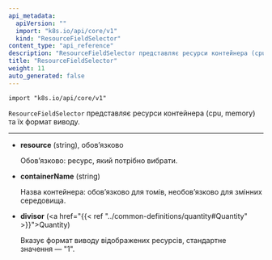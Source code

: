 ```yaml
---
api_metadata:
  apiVersion: ""
  import: "k8s.io/api/core/v1"
  kind: "ResourceFieldSelector"
content_type: "api_reference"
description: "ResourceFieldSelector представляє ресурси контейнера (cpu, memory) та формат їх виводу."
title: "ResourceFieldSelector"
weight: 11
auto_generated: false
---
```


`import "k8s.io/api/core/v1"`


`ResourceFieldSelector` представляє ресурси контейнера (cpu, memory) та їх формат виводу.

---

- **resource** (string), обовʼязково

  Обовʼязково: ресурс, який потрібно вибрати.

- **containerName** (string)

  Назва контейнера: обовʼязково для томів, необовʼязково для змінних середовища.

- **divisor** (<a href="{{< ref "../common-definitions/quantity#Quantity" >}}">Quantity</a>)

  Вказує формат виводу відображених ресурсів, стандартне значення — "1".

